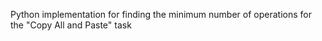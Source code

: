 Python implementation for finding the minimum number of operations for the "Copy All and Paste" task
